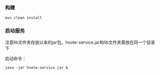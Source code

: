 ### 构建

```
mvn clean install
```

### 启动服务

注意lib文件夹存放以来的jar包，hnote-service.jar和lib文件夹需放在同一个目录下

启动命令：
```
java -jar hnote-service.jar &
```
